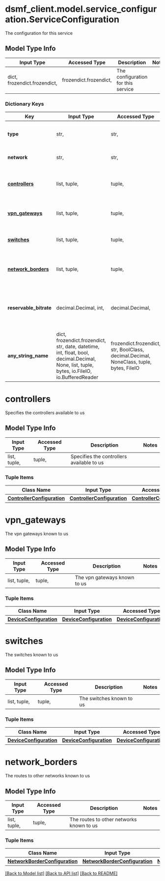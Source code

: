 # dsmf_client.model.service_configuration.ServiceConfiguration

The configuration for this service

## Model Type Info
Input Type | Accessed Type | Description | Notes
------------ | ------------- | ------------- | -------------
dict, frozendict.frozendict,  | frozendict.frozendict,  | The configuration for this service | 

### Dictionary Keys
Key | Input Type | Accessed Type | Description | Notes
------------ | ------------- | ------------- | ------------- | -------------
**type** | str,  | str,  | The service type to be used | [optional] must be one of ["DSMF", "DTMF", ] 
**network** | str,  | str,  | Our network name | [optional] 
**[controllers](#controllers)** | list, tuple,  | tuple,  | Specifies the controllers available to us | [optional] 
**[vpn_gateways](#vpn_gateways)** | list, tuple,  | tuple,  | The vpn gateways known to us | [optional] 
**[switches](#switches)** | list, tuple,  | tuple,  | The switches known to us | [optional] 
**[network_borders](#network_borders)** | list, tuple,  | tuple,  | The routes to other networks known to us | [optional] 
**reservable_bitrate** | decimal.Decimal, int,  | decimal.Decimal,  | The bitrate that can be reserved by hosts on our network | [optional] if omitted the server will use the default value of 1000000000
**any_string_name** | dict, frozendict.frozendict, str, date, datetime, int, float, bool, decimal.Decimal, None, list, tuple, bytes, io.FileIO, io.BufferedReader | frozendict.frozendict, str, BoolClass, decimal.Decimal, NoneClass, tuple, bytes, FileIO | any string name can be used but the value must be the correct type | [optional]

# controllers

Specifies the controllers available to us

## Model Type Info
Input Type | Accessed Type | Description | Notes
------------ | ------------- | ------------- | -------------
list, tuple,  | tuple,  | Specifies the controllers available to us | 

### Tuple Items
Class Name | Input Type | Accessed Type | Description | Notes
------------- | ------------- | ------------- | ------------- | -------------
[**ControllerConfiguration**](ControllerConfiguration.md) | [**ControllerConfiguration**](ControllerConfiguration.md) | [**ControllerConfiguration**](ControllerConfiguration.md) |  | 

# vpn_gateways

The vpn gateways known to us

## Model Type Info
Input Type | Accessed Type | Description | Notes
------------ | ------------- | ------------- | -------------
list, tuple,  | tuple,  | The vpn gateways known to us | 

### Tuple Items
Class Name | Input Type | Accessed Type | Description | Notes
------------- | ------------- | ------------- | ------------- | -------------
[**DeviceConfiguration**](DeviceConfiguration.md) | [**DeviceConfiguration**](DeviceConfiguration.md) | [**DeviceConfiguration**](DeviceConfiguration.md) |  | 

# switches

The switches known to us

## Model Type Info
Input Type | Accessed Type | Description | Notes
------------ | ------------- | ------------- | -------------
list, tuple,  | tuple,  | The switches known to us | 

### Tuple Items
Class Name | Input Type | Accessed Type | Description | Notes
------------- | ------------- | ------------- | ------------- | -------------
[**DeviceConfiguration**](DeviceConfiguration.md) | [**DeviceConfiguration**](DeviceConfiguration.md) | [**DeviceConfiguration**](DeviceConfiguration.md) |  | 

# network_borders

The routes to other networks known to us

## Model Type Info
Input Type | Accessed Type | Description | Notes
------------ | ------------- | ------------- | -------------
list, tuple,  | tuple,  | The routes to other networks known to us | 

### Tuple Items
Class Name | Input Type | Accessed Type | Description | Notes
------------- | ------------- | ------------- | ------------- | -------------
[**NetworkBorderConfiguration**](NetworkBorderConfiguration.md) | [**NetworkBorderConfiguration**](NetworkBorderConfiguration.md) | [**NetworkBorderConfiguration**](NetworkBorderConfiguration.md) |  | 

[[Back to Model list]](../../README.md#documentation-for-models) [[Back to API list]](../../README.md#documentation-for-api-endpoints) [[Back to README]](../../README.md)

